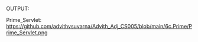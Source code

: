 OUTPUT:

Prime_Servlet: https://github.com/advithvsuvarna/Advith_Adj_CS005/blob/main/6c.Prime/Prime_Servlet.png
